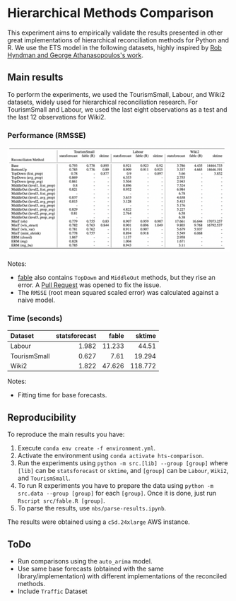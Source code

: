 # Hierarchical Methods Comparison

This experiment aims to empirically validate the results presented in other great implementations of hierarchical reconciliation methods for Python and R. We use the ETS model in the following datasets, highly inspired by [Rob Hyndman and George Athanasopoulos's work](https://otexts.com/fpp3/hierarchical.html). 

## Main results

To perform the experiments, we used the TourismSmall, Labour, and Wiki2 datasets, widely used for hierarchical reconciliation research. For TourismSmall and Labour, we used the last eight observations as a test and the last 12 observations for Wiki2.

### Performance (RMSSE)

![image](./results.png)

Notes:
- [fable](https://github.com/tidyverts/fable) also contains `TopDown` and `MiddleOut` methods, but they rise an error. A [Pull Request](https://github.com/tidyverts/fabletools/pull/362) was opened to fix the issue.
- The `RMSSE` (root mean squared scaled error) was calculated against a naive model.

### Time (seconds)

| Dataset      |   statsforecast |   fable |   sktime |
|:-------------|----------------:|--------:|---------:|
| Labour       |           1.982 |  11.233 |   44.51  |
| TourismSmall |           0.627 |   7.61  |   19.294 |
| Wiki2        |           1.822 |  47.626 |  118.772 |

Notes:
- Fitting time for base forecasts.

## Reproducibility

To reproduce the main results you have:

1. Execute `conda env create -f environment.yml`. 
2. Activate the environment using `conda activate hts-comparison`.
3. Run the experiments using `python -m src.[lib] --group [group]` where `[lib]` can be `statsforecast` or `sktime`, and `[group]` can be `Labour`, `Wiki2`, and `TourismSmall`.
4. To run R experiments you have to prepare the data using `python -m src.data --group [group]` for each `[group]`. Once it is done, just run `Rscript src/fable.R [group]`.
5. To parse the results, use `nbs/parse-results.ipynb`.

The results were obtained using a `c5d.24xlarge` AWS instance.

## ToDo

- Run comparisons using the `auto_arima` model.
- Use same base forecasts (obtained with the same library/implementation) with different implementations of the reconciled methods.
- Include `Traffic` Dataset

